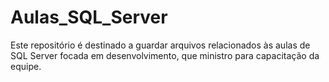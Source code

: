 # Aulas_SQL_Server
Este repositório é destinado a guardar arquivos relacionados às aulas de SQL Server focada em desenvolvimento, que ministro para capacitação da equipe.
